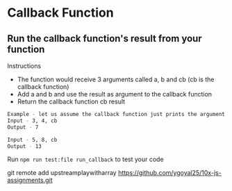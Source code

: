 # Callback Function

## Run the callback function's result from your function

Instructions

- The function would receive 3 arguments called a, b and cb (cb is the callback function)
- Add a and b and use the result as argument to the callback function
- Return the callback function cb result

```bash
Example - let us assume the callback function just prints the argument passed
Input - 3, 4, cb
Output - 7

Input - 5, 8, cb
Output - 13
```

Run `npm run test:file run_callback` to test your code

git remote add upstreamplaywitharray https://github.com/ygoyal25/10x-js-assignments.git
